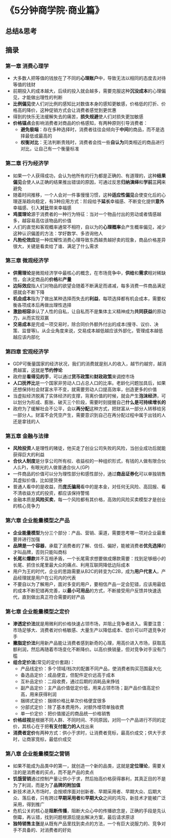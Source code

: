 # 《5分钟商学院·商业篇》

## 总结&思考

## 摘录

### 第一章 消费心理学

- 大多数人把等值的钱放在了不同的**心理账户**中，导致无法以相同的态度去对待等值的钱财
- 前期投入的成本越大，后续的投入就会越多，需要克服这种**沉没成本**的心理偏见，才能做出理性的判断
- **比例偏见**使人们对比例的感知比对数值本身的感知更敏感，价格低的打折、价格高的降价，这种促销方式会让消费者感觉到更优惠
- 得到的快乐无法缓解失去的痛苦，**损失规避**使人们对损失更加敏感
- **价格锚点**会影响消费者对商品的价格感知，有两种原则引导消费者：
    - **避免极端**：存在多种选择时，消费者往往会倾向于**中间**的商品，而不是选择最低或最高的
    - **权衡对比**：无法判断贵贱时，消费者会找一些**自认为**同类相近的商品进行对比，让自己有一个衡量标准

### 第二章 行为经济学

- 如果一个人获得成功，会认为他所有的行为都是正确的、有道理的，这种**结果偏见**会使人从正确的结果推出错误的原因，可通过反思**归纳演绎**和**学前三问**来避免
- 随着时间推移，一个人会对一件事慢慢习惯，这种**适应性偏见**会使变化后的心理逐渐趋向稳定，有3种应用方式：阶段给予**延长**幸福感、不断变化提供**意外**幸福感、引入**对比**带来幸福感
- **鸡蛋理论**源于消费者的一种行为特征：当对一个物品付出的劳动或者情感越多，越容易高估该物品的价值
- 人们的直觉和客观概率通常不相符，自以为的**心理概率**会产生概率偏见，减少这种认识偏差的方法：学好数学、多咨询他人
- **凡勃伦效应**是一种炫耀性消费心理导致东西越贵越好卖的现象，商品价格差异很大，关键是看卖给了谁、满足了什么需求

### 第三章 微观经济学

- **供需理论**是微观经济学中最核心的概念，在市场竞争中，**供给**和**需求**相对稀缺性，会决定商品的**价格**和**产量**
- **边际效应**指人们对物品的欲望会随着不断满足而递减，每多消费一件商品满足感就会不断下降
- **机会成本**指为了做出某种选择而失去的**利益**，每项选择都有机会成本，需要权衡各项成本后再做出理性选择
- **激励相容**承认了人性的自私，让自私而不是集体主义精神成为**共同获益**的原动力，从而实现双赢
- **交易成本**是完成一项交易时，除合同价外额外付出的成本(搜寻、议价、决策、监督等)。从企业角度来说，交易成本越低越应该外部化，管理成本越低越应该内部化

### 第四章 宏观经济学

- GDP可衡量国家的经济状况，我们的消费就是别人的收入，越节约越穷，越消费越富，这就是**节约悖论**
- 政府是**看得见的手**，可以通过**货币政策**和**财政政策**来调控市场
- **人口抚养比**是一个国家非劳动人口占总人口的比率。老龄化问题加具后，如果还想保持社会财富水平不变，就需要劳动人口提高效率，创造更多的价值
- 当虚拟经济脱离了实体经济的支撑，背离价值的时候，就会产生**泡沫经济**，可以划分为形成、膨胀、破灭三个阶段，需要时刻提醒自己**什么是可持续增长的**
- 政府为了缓解社会不公平，会以**再分配**这种方式，把财富从一部分人转移给另一部分人。财富不会凭空产生，需要意识到自己在再分配过程中属于出钱的人还是拿钱的人

### 第五章 金融与法律

- **风险投资**人是理性的赌徒，他买走了创业公司失败的风险，当创业成功后就能获得巨大的利益
- **合伙人制度**是分享公司所有权、收益权的一种组织形式，有钱的人做有限合伙人(LP)，有眼光的人做普通合伙人(GP)
- 一件商品的价值可以分为理性部分和感性部分，通过**商品证券化**可以单独销售其虚拟价值，比如提货券
- 普通人看中的是收益，而**庞氏骗局**看中的是本金，对任何无风险、高回报、看不清收益方式的投资，都应该保持警惕
- 金融本质是**风险买卖**，每一个风险都有其价格，高效的风险买卖模型才是创业的核心竞争力

### 第六章 企业能量模型之产品

- **企业能量模型**为分三个部分：产品、营销、渠道，需要思考哪一项对企业最重要并进行加强
- **品牌是一个容器**，承载了消费者的了解、信任、偏好，能被消费者**优先选择**的才叫品牌，否则只能叫商标
- **长尾**和**爆款**并不互相矛盾，一个长尾需求想要做成爆款需要：找到足够细小的长尾、抓住长尾里最大众的痛点、利用互联网降低边际成本
- 用户为王的时代，企业的思路需要从B2C的转变为C2B，成为**用户代言人**，产品经理就是用户在公司内的代表
- 不要自以为了解用户，面对多变的用户，要相信产品一定会犯错，应该用最低的成本不断犯错再完善，以**最小可用品**的方式，不断接受用户反馈并快速迭代，直到做出真正符合需要的好产品

### 第七章 企业能量模型之定价

- **渗透定价法**就是用微利的价格快速占领市场，并阻止竞争者进入。需要注意：市场足够大、消费者对价格敏感、大量生产以降低成本、低价可以吓退竞争对手
- **撇脂定价法**利用新产品能让消费者感到新奇的心理，用高价进入市场，获取高额利润，然后再随着市场变化不断降价。以高价换销量，但对竞争对手没有门槛
- **组合定价法**(常见的定价套路)：
    - 产品线定价：多个领域/档次的配置不同产品，使消费者购买范围最大化
    - 备选品定价：成品便宜，但配件定价远高于成本
    - 互补品定价：二段收费，通过后期的消耗品来挣钱
    - 副产品定价：主产品价值低定价低，用来占领市场；副产品价值高定价高，用来获得利润
    - 捆绑式定价：捆绑价格比单次价格便宜很多
    - 分部式定价：除了基本费用外，对额外增项单独收费
    - 单一价定价：把价值接近的商品统一价格销售
- **价格歧视**是根据不同人群、不同时间、不同原因，对同一个产品进行不同的定价，其核心在于把**有支付能力的人**找出来
- **消费者定价**有两种方式：供小于求时，让消费者竞标，最高价成交；供大于求时，让商家竞标，最低价成交

### 第八章 企业能量模型之营销

- 如果不能成为品类中的第一，就创造一个新的品类，这就是**定位理论**，需要关注的是消费者的买点，而不是产品的卖点
- **饥饿营销**通过控制产量让供小于求，然后抬高价格获得暴利，其真正目的不是为了利润，而是为了**品牌的附加值**
- 新技术进入市场时，会按顺序面对创新者、早期采用者、早期大众、后期大众、落后者，只有跨过**早期采用者**和**早期大众**之间的鸿沟，新技术才能被广泛采用，得到推广
- 危机公关的核心是**阻断传播**，阻断大众心中的传播欲念是，正确的手段是先认倒霉，再认错，找到问题根源后提出解决方案，最后请求原谅
- **独特销售主张**是从既有产品里找到卖点的方法，一个有巨大说服力的、竞争对手不具备的、对消费者的好处